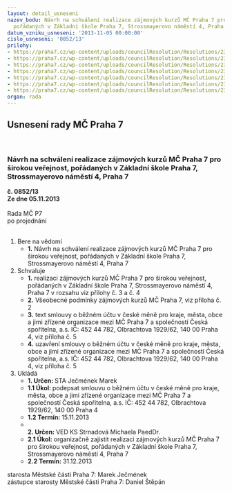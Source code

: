 ```yaml
---
layout: detail_usneseni
nazev_bodu: Návrh na schválení realizace zájmových kurzů MČ Praha 7 pro širokou veřejnost,
  pořádaných v Základní škole Praha 7, Strossmayerovo náměstí 4, Praha 7
datum_vzniku_usneseni: '2013-11-05 00:00:00'
cislo_usneseni: '0852/13'
prilohy:
- https://praha7.cz/wp-content/uploads/councilResolution/Resolutions/23529/58-13-usneseni_zmc_0155_12_03_12_2012_zruseni_kc_k_30_06_2013.doc
- https://praha7.cz/wp-content/uploads/councilResolution/Resolutions/23529/58-13-vseobecne_podminy_kurzy_stross_final.docx
- https://praha7.cz/wp-content/uploads/councilResolution/Resolutions/23529/58-13-Kurzy_MC_Praha_7_R_popis_final.pdf
- https://praha7.cz/wp-content/uploads/councilResolution/Resolutions/23529/58-13-kurzy_2014_leden_kveten_r.xls
- https://praha7.cz/wp-content/uploads/councilResolution/Resolutions/23529/58-13-smlouva_cs_bezny_ucet_kurzy.pdf
- https://praha7.cz/wp-content/uploads/councilResolution/Resolutions/23529/58-13-or_ceska_sporitelna_kurzy_mc_praha_7.pdf
- https://praha7.cz/wp-content/uploads/councilResolution/Resolutions/23529/58-13-dph_ceska_sporitelna_kurzy_mc_praha_7.pdf
organ: rada
---
```

<div id="ucUsn_pList" class="usn">
	<span><h2>Usnesení rady MČ Praha 7 </h2>
<br></span><div class="standBody">
<span><h3>Návrh na schválení realizace zájmových kurzů MČ Praha 7 pro širokou veřejnost, pořádaných v Základní škole Praha 7, Strossmayerovo náměstí 4, Praha 7</h3></span><div class="center">
		<strong>č. 0852/13</strong><br>
	</div>
<div class="center">
		<strong>Ze dne 05.11.2013</strong><br><br>
	</div>Rada MČ P7<br> po projednání<br><br><ol>
<li>Bere na vědomí<ul><li>
<strong>1.</strong> Návrh na schválení realizace zájmových kurzů MČ Praha 7 pro širokou veřejnost, pořádaných v Základní škole Praha 7, Strossmayerovo náměstí 4, Praha 7</li></ul>
</li>
<li>Schvaluje<ul>
<li>
<strong>1.</strong> realizaci zájmových kurzů MČ Praha 7 pro širokou veřejnost, pořádaných v Základní škole Praha 7, Strossmayerovo náměstí 4, Praha 7 v rozsahu viz přílohy č. 3 a č. 4</li>
<li>
<strong>2.</strong> Všeobecné podmínky zájmových kurzů MČ Praha 7, viz příloha č. 2</li>
<li>
<strong>3.</strong> text smlouvy o běžném účtu v české měně pro kraje, města, obce a jimi zřízené organizace mezi MČ Praha 7 a společností Česká spořitelna, a.s. IČ: 452 44 782, Olbrachtova 1929/62, 140 00 Praha 4, viz příloha č. 5</li>
<li>
<strong>4.</strong> uzavření smlouvy o běžném účtu v české měně pro kraje, města, obce a jimi zřízené organizace mezi MČ Praha 7 a společností Česká spořitelna, a.s.  IČ: 452 44 782, Olbrachtova 1929/62, 140 00 Praha 4, viz příloha č. 5  </li>
</ul>
</li>
<li>Ukládá<ul>
<li>
<strong>1. Určen: </strong>STA Ječmének Marek</li>
<li>
<strong>1.1 Úkol: </strong>podepsat smlouvu o běžném účtu v české měně pro kraje, města, obce a jimi zřízené organizace mezi MČ Praha 7 a společností Česká spořitelna, a.s. IČ: 452 44 782, Olbrachtova 1929/62, 140 00 Praha 4</li>
<li>
<strong>1.2 Termín: </strong>15.11.2013</li>
<li>
<strong><br>2. Určen: </strong>VED KS Strnadová Michaela PaedDr.</li>
<li>
<strong>2.1 Úkol: </strong>organizačně zajistit realizaci zájmových kurzů MČ Praha 7 pro širokou veřejnost, pořádaných v Základní škole Praha 7, Strossmayerovo náměstí 4, Praha 7</li>
<li>
<strong>2.2 Termín: </strong>31.12.2013</li>
</ul>
</li>
</ol>starosta Městské části Praha 7: Marek Ječmének<br>zástupce starosty Městské části Praha 7: Daniel Štěpán 
</div>
</div>